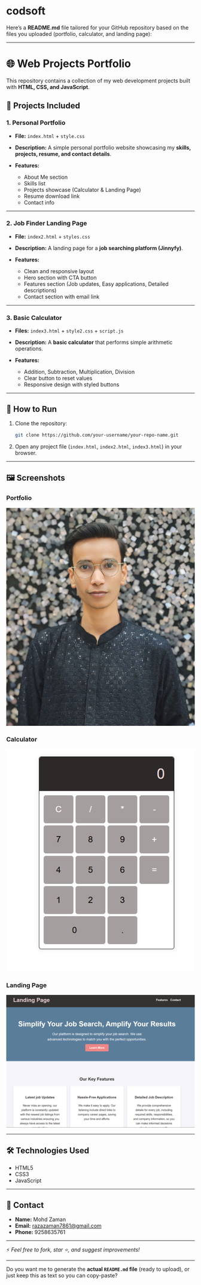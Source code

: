 # codsoft
Here’s a **README.md** file tailored for your GitHub repository based on the files you uploaded (portfolio, calculator, and landing page):

---

# 🌐 Web Projects Portfolio

This repository contains a collection of my web development projects built with **HTML, CSS, and JavaScript**.

## 📂 Projects Included

### 1. Personal Portfolio

* **File:** `index.html` + `style.css`
* **Description:** A simple personal portfolio website showcasing my **skills, projects, resume, and contact details**.
* **Features:**

  * About Me section
  * Skills list
  * Projects showcase (Calculator & Landing Page)
  * Resume download link
  * Contact info

---

### 2. Job Finder Landing Page

* **File:** `index2.html` + `styles.css`
* **Description:** A landing page for a **job searching platform (Jinnyfy)**.
* **Features:**

  * Clean and responsive layout
  * Hero section with CTA button
  * Features section (Job updates, Easy applications, Detailed descriptions)
  * Contact section with email link

---

### 3. Basic Calculator

* **Files:** `index3.html` + `style2.css` + `script.js`
* **Description:** A **basic calculator** that performs simple arithmetic operations.
* **Features:**

  * Addition, Subtraction, Multiplication, Division
  * Clear button to reset values
  * Responsive design with styled buttons

---

## 🚀 How to Run

1. Clone the repository:

   ```bash
   git clone https://github.com/your-username/your-repo-name.git
   ```
2. Open any project file (`index.html`, `index2.html`, `index3.html`) in your browser.

---

## 🖼️ Screenshots

### Portfolio

![Portfolio Screenshot](mine.jpg)

### Calculator

![Calculator Screenshot](calculator.png)

### Landing Page

![Landing Page Screenshot](landing%20page.png)

---

## 🛠️ Technologies Used

* HTML5
* CSS3
* JavaScript

---

## 📧 Contact

* **Name:** Mohd Zaman
* **Email:** [razazaman7861@gmail.com](mailto:razazaman7861@gmail.com)
* **Phone:** 9258635761

---

⚡ *Feel free to fork, star ⭐, and suggest improvements!*

---

Do you want me to generate the **actual `README.md` file** (ready to upload), or just keep this as text so you can copy-paste?

